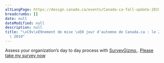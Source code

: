```yaml
---
altLangPage: https://design.canada.ca/events/Canada-ca-fall-update-2019.html
breadcrumbs: []
date: null
dateModified: null
description: null
title: "\xC9v\xE9nement de mise \xE0 jour d'automne de Canada.ca : le 29 novembre\
  \ 2019"
---
```



<div class="row">
 <noscript>
  Assess your organization’s day to day process with
  <a href="https://try.surveygizmo.com/assessment">
   SurveyGizmo
  </a>
  .
  <a href="https://ca.surveygizmo.com/s3/50060099/fcea2c1cba0a??jsfallback=true">
   Please take my survey now
  </a>
 </noscript>
 <style>
  .sg-survey{display:none; }
 </style>
</div>



